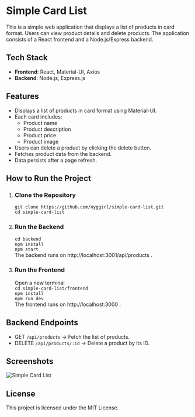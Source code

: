 # Simple Card List
This is a simple web application that displays a list of products in card format. Users can view product details and delete products. The application consists of a React frontend and a Node.js/Express backend.

## Tech Stack
- **Frontend**: React, Material-UI, Axios
- **Backend**: Node.js, Express.js

## Features
- Displays a list of products in card format using Material-UI.
- Each card includes:
  - Product name
  - Product description
  - Product price
  - Product image
- Users can delete a product by clicking the delete button.
- Fetches product data from the backend.
- Data persists after a page refresh.

## How to Run the Project
1. ### Clone the Repository
   `git clone https://github.com/nyggirl/simple-card-list.git`<br>
   `cd simple-card-list`
2. ### Run the Backend
   `cd backend`<br>
   `npm install`<br>
   `npm start`<br>
   The backend runs on http://localhost:3001/api/products .
3. ### Run the Frontend
   Open a new terminal<br>
   `cd simple-card-list/frontend`<br>
   `npm install`<br>
   `npm run dev`<br>
   The frontend runs on http://localhost:3000 .

## Backend Endpoints
- GET `/api/products` → Fetch the list of products.
- DELETE `/api/products/:id` → Delete a product by its ID.

## Screenshots
![Simple Card List](https://i.imgur.com/BeWBerN.png)

## License
This project is licensed under the MIT License.
